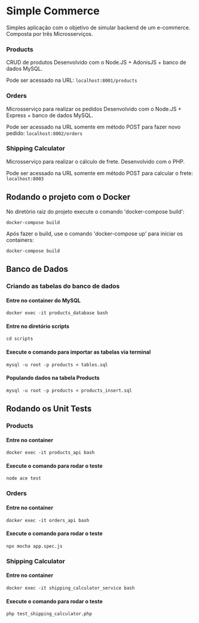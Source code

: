 # Simple Commerce 

Simples aplicação com o objetivo de simular backend de um e-commerce. 
Composta por três Microsserviços. 

### Products 
CRUD de produtos
Desenvolvido com o Node.JS + AdonisJS + banco de dados MySQL.

Pode ser acessado na URL:
``localhost:8001/products``

### Orders 
Microsserviço para realizar os pedidos 
Desenvolvido com o Node.JS + Express + banco de dados MySQL.

Pode ser acessado na URL somente em método POST para fazer novo pedido:
``localhost:8002/orders``

### Shipping Calculator 
Microsserviço para realizar o cálculo de frete. 
Desenvolvido com o PHP. 
 
Pode ser acessado na URL somente em método POST para calcular o frete: 
``localhost:8003``

## Rodando o projeto com o Docker 

No diretório raiz do projeto execute o comando 'docker-compose build': 

``docker-compose build``

Após fazer o build, use o comando 'docker-compose up' para iniciar os containers:

``docker-compose build`` 

## Banco de Dados

### Criando as tabelas do banco de dados 
#### Entre no container do MySQL 
``docker exec -it products_database bash`` 

#### Entre no diretório scripts 
``cd scripts`` 

#### Execute o comando para importar as tabelas via terminal 
``mysql -u root -p products < tables.sql`` 

#### Populando dados na tabela Products 
``mysql -u root -p products < products_insert.sql`` 


## Rodando os Unit Tests 

### Products 
#### Entre no container 
``docker exec -it products_api bash`` 

#### Execute o comando para rodar o teste 
``node ace test``

### Orders 
#### Entre no container 
``docker exec -it orders_api bash`` 

#### Execute o comando para rodar o teste 
``npx mocha app.spec.js`` 

### Shipping Calculator 
#### Entre no container 
``docker exec -it shipping_calculator_service bash`` 

#### Execute o comando para rodar o teste 
``php test_shipping_calculator.php``